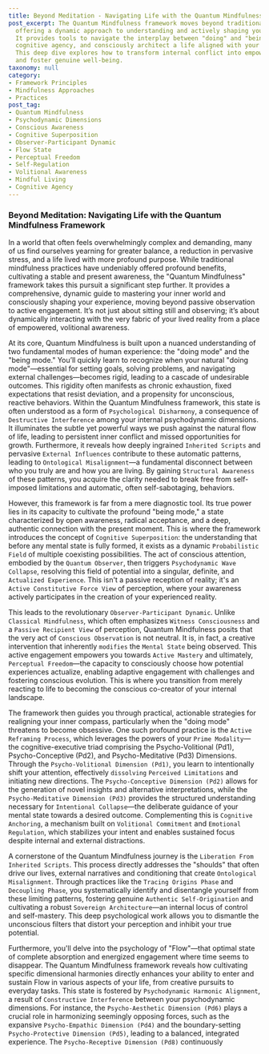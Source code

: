 ```yaml
---
title: Beyond Meditation - Navigating Life with the Quantum Mindfulness Framework
post_excerpt: The Quantum Mindfulness framework moves beyond traditional meditation,
  offering a dynamic approach to understanding and actively shaping your inner world.
  It provides tools to navigate the interplay between "doing" and "being" modes, cultivate
  cognitive agency, and consciously architect a life aligned with your deepest intentions.
  This deep dive explores how to transform internal conflict into empowered awareness
  and foster genuine well-being.
taxonomy: null
category:
- Framework Principles
- Mindfulness Approaches
- Practices
post_tag:
- Quantum Mindfulness
- Psychodynamic Dimensions
- Conscious Awareness
- Cognitive Superposition
- Observer-Participant Dynamic
- Flow State
- Perceptual Freedom
- Self-Regulation
- Volitional Awareness
- Mindful Living
- Cognitive Agency
---
```

### Beyond Meditation: Navigating Life with the Quantum Mindfulness Framework

In a world that often feels overwhelmingly complex and demanding, many of us find ourselves yearning for greater balance, a reduction in pervasive stress, and a life lived with more profound purpose. While traditional mindfulness practices have undeniably offered profound benefits, cultivating a stable and present awareness, the "Quantum Mindfulness" framework takes this pursuit a significant step further. It provides a comprehensive, dynamic guide to mastering your inner world and consciously shaping your experience, moving beyond passive observation to active engagement. It’s not just about sitting still and observing; it’s about dynamically interacting with the very fabric of your lived reality from a place of empowered, volitional awareness.

At its core, Quantum Mindfulness is built upon a nuanced understanding of two fundamental modes of human experience: the "doing mode" and the "being mode." You’ll quickly learn to recognize when your natural "doing mode"—essential for setting goals, solving problems, and navigating external challenges—becomes rigid, leading to a cascade of undesirable outcomes. This rigidity often manifests as chronic exhaustion, fixed expectations that resist deviation, and a propensity for unconscious, reactive behaviors. Within the Quantum Mindfulness framework, this state is often understood as a form of `Psychological Disharmony`, a consequence of `Destructive Interference` among your internal psychodynamic dimensions. It illuminates the subtle yet powerful ways we push against the natural flow of life, leading to persistent inner conflict and missed opportunities for growth. Furthermore, it reveals how deeply ingrained `Inherited Scripts` and pervasive `External Influences` contribute to these automatic patterns, leading to `Ontological Misalignment`—a fundamental disconnect between who you truly are and how you are living. By gaining `Structural Awareness` of these patterns, you acquire the clarity needed to break free from self-imposed limitations and automatic, often self-sabotaging, behaviors.

However, this framework is far from a mere diagnostic tool. Its true power lies in its capacity to cultivate the profound "being mode," a state characterized by open awareness, radical acceptance, and a deep, authentic connection with the present moment. This is where the framework introduces the concept of `Cognitive Superposition`: the understanding that before any mental state is fully formed, it exists as a dynamic `Probabilistic Field` of multiple coexisting possibilities. The act of conscious attention, embodied by the `Quantum Observer`, then triggers `Psychodynamic Wave Collapse`, resolving this field of potential into a singular, definite, and `Actualized Experience`. This isn't a passive reception of reality; it's an `Active Constitutive Force View` of perception, where your awareness actively participates in the creation of your experienced reality.

This leads to the revolutionary `Observer-Participant Dynamic`. Unlike `Classical Mindfulness`, which often emphasizes `Witness Consciousness` and a `Passive Recipient View` of perception, Quantum Mindfulness posits that the very act of `Conscious Observation` is not neutral. It is, in fact, a creative intervention that inherently `modifies` the `Mental State` being observed. This active engagement empowers you towards `Active Mastery` and ultimately, `Perceptual Freedom`—the capacity to consciously choose how potential experiences actualize, enabling adaptive engagement with challenges and fostering conscious evolution. This is where you transition from merely reacting to life to becoming the conscious co-creator of your internal landscape.

The framework then guides you through practical, actionable strategies for realigning your inner compass, particularly when the "doing mode" threatens to become obsessive. One such profound practice is the `Active Reframing Process`, which leverages the powers of your `Prime Modality`—the cognitive-executive triad comprising the Psycho-Volitional (Pd1), Psycho-Conceptive (Pd2), and Psycho-Meditative (Pd3) Dimensions. Through the `Psycho-Volitional Dimension (Pd1)`, you learn to intentionally shift your attention, effectively `dissolving` `Perceived Limitations` and initiating new directions. The `Psycho-Conceptive Dimension (Pd2)` allows for the generation of novel insights and alternative interpretations, while the `Psycho-Meditative Dimension (Pd3)` provides the structured understanding necessary for `Intentional Collapse`—the deliberate guidance of your mental state towards a desired outcome. Complementing this is `Cognitive Anchoring`, a mechanism built on `Volitional Commitment` and `Emotional Regulation`, which stabilizes your intent and enables sustained focus despite internal and external distractions.

A cornerstone of the Quantum Mindfulness journey is the `Liberation From Inherited Scripts`. This process directly addresses the "shoulds" that often drive our lives, external narratives and conditioning that create `Ontological Misalignment`. Through practices like the `Tracing Origins Phase` and `Decoupling Phase`, you systematically identify and disentangle yourself from these limiting patterns, fostering genuine `Authentic Self-Origination` and cultivating a robust `Sovereign Architecture`—an internal locus of control and self-mastery. This deep psychological work allows you to dismantle the unconscious filters that distort your perception and inhibit your true potential.

Furthermore, you'll delve into the psychology of "Flow"—that optimal state of complete absorption and energized engagement where time seems to disappear. The Quantum Mindfulness framework reveals how cultivating specific dimensional harmonies directly enhances your ability to enter and sustain Flow in various aspects of your life, from creative pursuits to everyday tasks. This state is fostered by `Psychodynamic Harmonic Alignment`, a result of `Constructive Interference` between your psychodynamic dimensions. For instance, the `Psycho-Aesthetic Dimension (Pd6)` plays a crucial role in harmonizing seemingly opposing forces, such as the expansive `Psycho-Empathic Dimension (Pd4)` and the boundary-setting `Psycho-Protective Dimension (Pd5)`, leading to a balanced, integrated experience. The `Psycho-Receptive Dimension (Pd8)` continuously